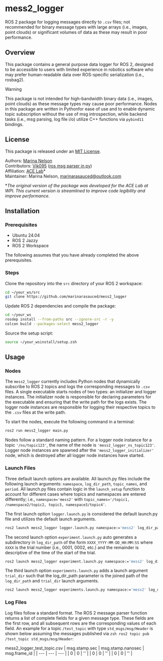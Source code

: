 # mess2_logger

ROS 2 package for logging messages directly to `.csv` files; not recommended for binary message types with large arrays (i.e., images, point clouds) or significant volumes of data as these may result in poor performance.

## Overview

This package contains a general purpose data logger for ROS 2, designed to be accessible to users with limited experience in robotics software who may prefer human-readable data over ROS-specific serialization (i.e., rosbag2).

> [!WARNING]
> This package is not intended for high-bandwidth binary data (i.e., images, point clouds) as these message types may cause poor performance. Nodes in this package are written in Pythonfor ease of use and to enable dynamic topic subscription without the use of msg introspection, while backend tasks (i.e., msg parsing, log file i/o) utilize C++ functions via `pybind11` bindings.

## License

This package is released under an [MIT License](https://github.com/marinarasauced/mess2_logger/blob/main/LICENSE).

Authors: [Marina Nelson](https://github.com/marinarasauced) <br/>
Contributors: [Vik095](https://github.com/Vik095) ([ros msg parser in py](https://github.com/Vik095/Ros_msgs_parser)) <br/>
Affiliation: [ACE Lab](https://rvcowlagi-research.owlstown.net/)* <br/>
Maintainer: Marina Nelson, marinarasauced@outlook.com

**The original version of the package was developed for the ACE Lab at WPI. This current version is streamlined to improve code legibility and improve performance.*

## Installation

### Prerequisites
- Ubuntu 24.04
- ROS 2 Jazzy
- ROS 2 Workspace

The following assumes that you have already completed the above prerequisites.

### Steps

Clone the repository into the `src` directory of your ROS 2 workspace:

```zsh
cd ~/your_ws/src
git clone https://github.com/marinarasauced/mess2_logger
```

Update ROS 2 dependencies and compile the package:

```zsh
cd ~/your_ws
rosdep install --from-paths src --ignore-src -r -y
colcon build --packages-select mess2_logger
```

Source the setup script:

```zsh
source ~/your_wsinstall/setup.zsh
```

## Usage

### Nodes

The `mess2_logger` currently includes Python nodes that dynamically subscribe to ROS 2 topics and logs the corresponding messages to `.csv` files. A single executable starts nodes of two types: an initializer and logger instances. The initializer node is responsible for declaring parameters for the executable and ensuring that the write path for the logs exists. The logger node instances are responsible for logging their respective topics to the `.csv` files at the write path.

To start the nodes, execute the following command in a terminal:

```zsh
ros2 run mess2_logger main.py
```

Nodes follow a standard naming pattern. For a logger node instance for a topic `'/ns/topic123'`, the name of the node is `'mess2_logger_ns_topic123'`. Logger node instances are spawned after the `'mess2_logger_initializer'` node, which is destroyed after all logger node instances have started.

### Launch Files

Three default launch options are available. All launch.py files include the following launch arguments: `namespace`, `log_dir_path`, `topic_names`, and `period`. All launch.py files contain logic in the `launch_setup` function to account for different cases where topics and namespaces are entered differently; i.e., `namespace='mess2'` with `topic_names='/topic1, /namespace2/topic2, topic3, namespace3/topic4'`.

The first launch option `logger.launch.py` is considered the default launch.py file and utilizes the default launch arguments.

```zsh
ros2 launch mess2_logger logger.launch.py namespace:='mess2' log_dir_path:='~/mess2/logs' topic_names:='topic1, topic2' period:=5.0
```

The second launch option `experiment.launch.py` auto generates a subdirectory in `log_dir_path` of the form `XXXX_YYYY-MM-DD_HH:MM:SS` where `XXXX` is the trial number (i.e., 0001, 0002, etc.) and the remainder is descriptive of the time of the start of the trial.

```zsh
ros2 launch mess2_logger experiment.launch.py namespace:='mess2' log_dir_path:='~/mess2/logs' topic_names:='topic1, topic2' period:=5.0
```

The third launch option `experiments.launch.py` adds a launch argument `trial_dir` such that the log_dir_path parameter is the joined path of the `log_dir_path` and `trial_dir` launch arguments.

```zsh
ros2 launch mess2_logger experiments.launch.py namespace:='mess2' log_dir_path:='~/mess2/logs' trial_dir:='0000' topic_names:='topic1, topic2' period:=5.0
```

### Log Files

Log files follow a standard format. The ROS 2 message parser function returns a list of complete fields for a given message type. These fields are the first row, and all subsequent rows are the corresponding values of each field. An example for a topic `/test_topic` with type `std_msgs/msg/Header` is shown below assuming the messages published via ```zsh ros2 topic pub /test_topic std_msgs/msg/Header```:

mess2_logger_test_topic.csv
| msg.stamp.sec | msg.stamp.nanosec | msg.frame_id |
| --- | --- | --- |
| 0 | 0 | '' |
| 0 | 0 | '' |
| 0 | 0 | '' |